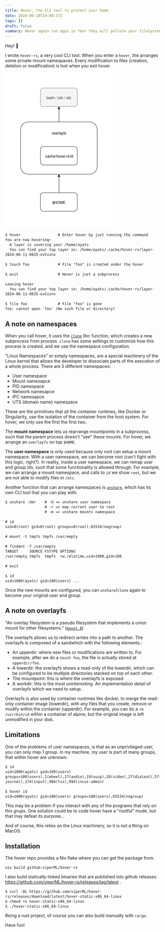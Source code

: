 ```yaml
---
title: Hover, the CLI tool to protect your home
date: 2024-06-10T14:08:37Z
tags: []
draft: false
summary: Never again run apps in fear they will pollute your filesystem.
---
```


Hey! 👋

I wrote `hover-rs`, a very cool CLI tool. When you enter a `hover`, the arranges
some private mount namespaces. Every modification to files (creation, deletion
or modification) is lost when you exit hover.

![](./diagram.png)


```
$ hover                 # Enter hover by just running the command
You are now hovering~
  A layer is covering your /home/ayats
  You can find your top layer in: /home/ayats/.cache/hover-rs/layer-2024-06-11-0635-evCxznv

$ touch foo             # File "foo" is created under the hover

$ exit                  # Hover is just a subprocess

Leaving hover
  You can find your top layer in: /home/ayats/.cache/hover-rs/layer-2024-06-11-0635-evCxznv

$ file foo              # File "foo" is gone
foo: cannot open `foo' (No such file or directory)
```

## A note on namespaces

When you call hover, it uses the
[`clone`](https://man7.org/linux/man-pages/man2/clone.2.html) libc function,
which creates a new subprocess from process. `clone` has some settings to
customize how this process is created, and we use the namespace configuration.

"Linux Namespaces" or simply namespaces, are a special machinery of the Linux
kernel that allows the developer to dissociate parts of the execution of a whole
process. There are 5 different namespaces:

- User namespace
- Mount namesapce
- PID namespace
- Network namesapce
- IPC namesapce
- UTS (domain name) namespace

These are the primitives that all the container runtimes, like Docker or
Singularity, use the isolation of the container from the host system. For hover,
we only use the first the first two.

The **mount namespace** lets us rearrange mountpoints in a subprocess, such that
the parent process doesn't "see" these mounts. For hover, we arrange an
`overlayfs` on top `$HOME`.

The **user namespace** is only used because only root can setup a mount
namespace. With a user namespace, we can become root (can't fight with this
logic, right?). In reality, inside a user namespace, we can remap user and group
ids, such that some functionality is allowed through. For example, we can
arrange a mount namespace, and calls to `id` we show `root`, but we are not able
to modify files in `/etc`.

Another function that can arrange namespaces is
[`unshare`](https://man7.org/linux/man-pages/man2/unshare.2.html), which has its
own CLI tool that you can play with:

```
$ unshare -Umr    # -U => unshare user namespace
                  # -r => map current user to root
                  # -m => unshare mounts namespace

# id
uid=0(root) gid=0(root) groups=0(root),65534(nogroup)

# mount -t tmpfs tmpfs /var/empty

# findmnt -T /var/empty
TARGET     SOURCE FSTYPE OPTIONS
/var/empty tmpfs  tmpfs  rw,relatime,uid=1000,gid=100

# exit

$ id
uid=1000(ayats) gid=100(users) ...
```

Once the new mounts are configured, you can `unshare`/`clone` again to become
your original user and group.

## A note on overlayfs

"An overlay filesystem is a pseudo filesystem that implements a union mount for
other filesystems."
([`mount.8`](https://man7.org/linux/man-pages/man8/mount.8.html))

The overlayfs allows us to redirect writes into a path to another. The overlayfs
is composed of a sandwhich with the following elements.:

- An upperdir: where new files or modifications are written to. For example,
  after we do a `touch foo`, the file is actually stored at `upperdir/foo`.
- A lowerdir: the overlayfs shows a read-only of the lowerdir, which can be
  configured to be multiple directories stacked on top of each other.
- The mountpoint: this is where the overlayfs is exposed.
- A workdir: this is the most uninteresting. An implementation detail of
  overlayfs which we need to setup.

Overlayfs is also used by container runtimes like docker, to merge the read-only
container image (lowerdir), with any files that you create, remove or modify
within the container (upperdir). For example, you can do a `rm /usr/bin/cd`
within a container of alpine, but the original image is left unmodified in your
disk.

## Limitations

One of the problems of user namespaces, is that as an unprivileged user, you can
only map 1 group. In my machine, my user is part of many groups, that within
hover are unknown:

```
$ id
uid=1000(ayats) gid=100(users) groups=100(users),1(wheel),17(audio),19(uucp),26(video),27(dialout),57(networkmanager),62(systemd-journal),174(input),984(tss),994(incus-admin)

$ hover id
uid=1000(ayats) gid=100(users) groups=100(users),65534(nogroup)
```

This may be a problem if you interact with any of the programs that rely on this
grups. One solution could be to code hover have a "rootful" mode, but that may
defeat its purpose...

And of course, this relies on the Linux machinery, so it is not a thing on MacOS.


## Installation

The hover repo provides a Nix flake where you can get the package from.

```
nix build github:viperML/hover-rs
```

I also build statically-linked binaries that are published into github releases:
https://github.com/viperML/hover-rs/releases/tag/latest .

```
$ curl -OL https://github.com/viperML/hover-rs/releases/download/latest/hover-static-x86_64-linux
$ chmod +x hover-static-x86_64-linux
$ ./hover-static-x86_64-linux
```

Being a rust project, of course you can also build manually with `cargo`.

Have fun!
